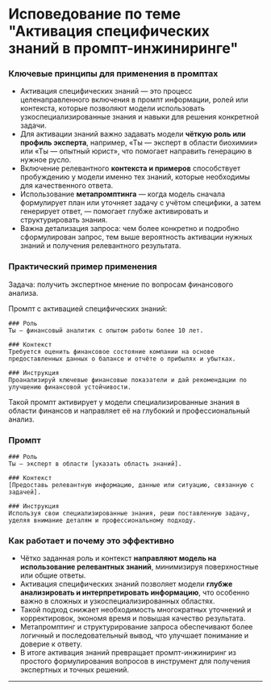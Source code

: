 Исповедование по теме "Активация специфических знаний в промпт-инжиниринге"
=============================================================

### Ключевые принципы для применения в промптах

- Активация специфических знаний — это процесс целенаправленного включения в промпт информации, ролей или контекста, которые позволяют модели использовать узкоспециализированные знания и навыки для решения конкретной задачи.
- Для активации знаний важно задавать модели **чёткую роль или профиль эксперта**, например, «Ты — эксперт в области биохимии» или «Ты — опытный юрист», что помогает направить генерацию в нужное русло.
- Включение релевантного **контекста и примеров** способствует пробуждению у модели именно тех знаний, которые необходимы для качественного ответа.
- Использование **метапромптинга** — когда модель сначала формулирует план или уточняет задачу с учётом специфики, а затем генерирует ответ, — помогает глубже активировать и структурировать знания.
- Важна детализация запроса: чем более конкретно и подробно сформулирован запрос, тем выше вероятность активации нужных знаний и получения релевантного результата.


### Практический пример применения

Задача: получить экспертное мнение по вопросам финансового анализа.

Промпт с активацией специфических знаний:

```
### Роль
Ты — финансовый аналитик с опытом работы более 10 лет.

### Контекст
Требуется оценить финансовое состояние компании на основе предоставленных данных о балансе и отчёте о прибылях и убытках.

### Инструкция
Проанализируй ключевые финансовые показатели и дай рекомендации по улучшению финансовой устойчивости.
```

Такой промпт активирует у модели специализированные знания в области финансов и направляет её на глубокий и профессиональный анализ.

### Промпт

```
### Роль
Ты — эксперт в области [указать область знаний].

### Контекст
[Предоставь релевантную информацию, данные или ситуацию, связанную с задачей].

### Инструкция
Используя свои специализированные знания, реши поставленную задачу, уделяя внимание деталям и профессиональному подходу.
```


### Как работает и почему это эффективно

- Чётко заданная роль и контекст **направляют модель на использование релевантных знаний**, минимизируя поверхностные или общие ответы.
- Активация специфических знаний позволяет модели **глубже анализировать и интерпретировать информацию**, что особенно важно в сложных и узкоспециализированных областях.
- Такой подход снижает необходимость многократных уточнений и корректировок, экономя время и повышая качество результата.
- Метапромптинг и структурирование запроса обеспечивают более логичный и последовательный вывод, что улучшает понимание и доверие к ответу.
- В итоге активация знаний превращает промпт-инжиниринг из простого формулирования вопросов в инструмент для получения экспертных и точных решений.

---

[^1]: https://habr.com/ru/articles/889232/

[^2]: https://zerocoder.ru/prompt-engineer-with-ai-course

[^3]: https://habr.com/ru/articles/900466/

[^4]: https://tproger.ru/articles/kto-takie-prompt-inzhenery--napravlenie-i-perspektivy

[^5]: https://workspace.ru/blog/chto-takoe-prompt-inzhiniring-i-pochemu-on-vazhen-dlya-vzaimodeystviya-s-ai/

[^6]: https://zerocoder.ru/prompt_ai_test

[^7]: https://blog.skillfactory.ru/kto-takoi-prompt-inzhener/

[^8]: https://neural-university.ru/lesson-12


